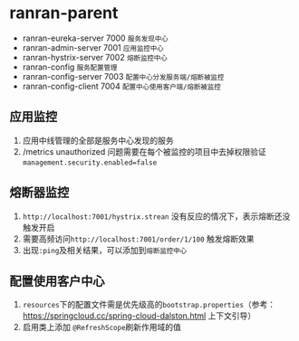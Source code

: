 # ranran-parent
* ranran-eureka-server 7000 `服务发现中心`
* ranran-admin-server 7001 `应用监控中心`
* ranran-hystrix-server 7002 `熔断监控中心`
* ranran-config `服务配置管理`
* ranran-config-server 7003 `配置中心分发服务端/熔断被监控`
* ranran-config-client 7004 `配置中心使用客户端/熔断被监控`

## 应用监控
1. 应用中线管理的全部是服务中心发现的服务
2. /metrics unauthorized 问题需要在每个被监控的项目中去掉权限验证  
`management.security.enabled=false`
## 熔断器监控
1. `http://localhost:7001/hystrix.strean` 没有反应的情况下，表示熔断还没触发开启  
2. 需要高频访问`http://localhost:7001/order/1/100` 触发熔断效果
3. 出现`:ping`及相关结果，可以添加到`熔断监控中心`
## 配置使用客户中心
1. `resources`下的配置文件需是优先级高的`bootstrap.properties`（参考：https://springcloud.cc/spring-cloud-dalston.html 上下文引导）
2. 启用类上添加 `@RefreshScope`刷新作用域的值
